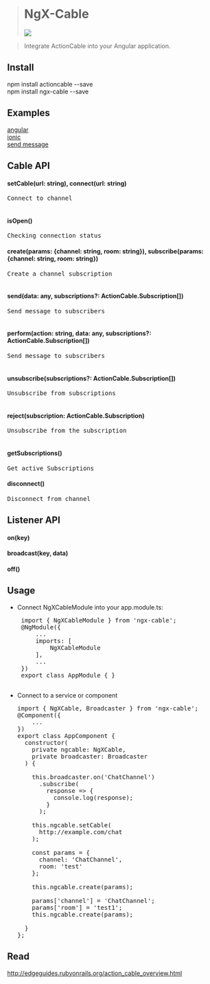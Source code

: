 > <h1>NgX-Cable</h1> <img src="https://camo.githubusercontent.com/10f9fa2b4f264bed89d63d9317fc52ca2918858c/68747470733a2f2f6465766469762e76697375616c73747564696f2e636f6d2f5f617069732f7075626c69632f6275696c642f646566696e6974696f6e732f30626462633539302d613036322d346333662d623066362d3933383366363738363565652f353236312f6261646765" />

> Integrate ActionCable into your Angular application.

Install
-----------------------------------
npm install actioncable --save<br>
npm install ngx-cable --save

Examples
-----------------------------------
<a href="https://goo.gl/sMmKpC" target="_blank">angular</a><br>
<a href="https://github.com/isopen/examples-ngx-cable/blob/master/ionic/src/app/app.component.ts" target="_blank">ionic</a><br>
<a href="https://github.com/isopen/soc/blob/master/frontend/src/app/page/page.service.ts" target="_blank">send message</a>

Cable API
-----------------------------------
#### setCable(url: string), connect(url: string)
<pre>
Connect to channel<br>
</pre>

#### isOpen()
<pre>
Сhecking connection status
</pre>

#### create(params: {channel: string, room: string}), subscribe(params: {channel: string, room: string})<br>
<pre>
Create a channel subscription<br>
</pre>

#### send(data: any, subscriptions?: ActionCable.Subscription[])<br>
<pre>
Send message to subscribers<br>
</pre>

#### perform(action: string, data: any, subscriptions?: ActionCable.Subscription[])<br>
<pre>
Send message to subscribers<br>
</pre>

#### unsubscribe(subscriptions?: ActionCable.Subscription[])<br>
<pre>
Unsubscribe from subscriptions<br>
</pre>

#### reject(subscription: ActionCable.Subscription)<br>
<pre>
Unsubscribe from the subscription<br>
</pre>

#### getSubscriptions()
<pre>
Get active Subscriptions
</pre>

#### disconnect()
<pre>
Disconnect from channel
</pre>

Listener API
-----------------------------------

#### on(key)

#### broadcast(key, data)

#### off()

Usage
-----------------------------------

 - Connect NgXCableModule into your app.module.ts:
    <pre>
    import { NgXCableModule } from 'ngx-cable';
    @NgModule({
        ...
        imports: [
            NgXCableModule
        ],
        ...
    })
    export class AppModule { }
    </pre>

 -  Connect to a service or component
    <pre>
    import { NgXCable, Broadcaster } from 'ngx-cable';
    @Component({
        ...
    })
    export class AppComponent {
      constructor(
        private ngcable: NgXCable,
        private broadcaster: Broadcaster
      ) {
                  
        this.broadcaster.on('ChatChannel')
          .subscribe(
            response => {
              console.log(response);
            }
          );
          
        this.ngcable.setCable(
          http://example.com/chat
        );
        
        const params = {
          channel: 'ChatChannel',
          room: 'test'
        };
          
        this.ngcable.create(params);
        
        params['channel'] = 'ChatChannel';
        params['room'] = 'test1';
        this.ngcable.create(params);
        
      }
    };
    </pre>

Read
-----------------------------------
http://edgeguides.rubyonrails.org/action_cable_overview.html
